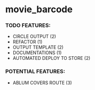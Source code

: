 # movie_barcode

### TODO FEATURES:
- CIRCLE OUTPUT (2)
- REFACTOR (1)
- OUTPUT TEMPLATE (2)
- DOCUMENTATIONS (1)
- AUTOMATED DEPLOY TO STORE (2)

### POTENTIAL FEATURES:
- ABLUM COVERS ROUTE (3)
